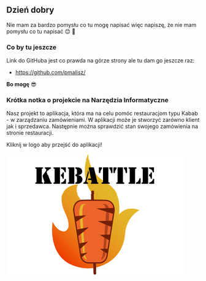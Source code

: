## Dzień dobry

Nie mam za bardzo pomysłu co tu mogę napisać więc napiszę, że nie mam pomysłu co tu napisać 😊 🧠

### Co by tu jeszcze

Link do GitHuba jest co prawda na górze strony ale tu dam go jeszcze raz:
- https://github.com/pmalisz/

**Bo mogę** 😎

### Krótka notka o projekcie na Narzędzia Informatyczne
Nasz projekt to aplikacja, która ma na celu pomóc restauracjom typu Kabab - w zarządzaniu zamówieniami. W aplikacji może je stworzyć zarówno klient jak i sprzedawca. Następnie można sprawdzić stan swojego zamówienia na stronie restauracji.

Kliknij w logo aby przejść do aplikacji!

[![kebattle](https://raw.githubusercontent.com/palkahubert/test/main/kebattle%20logo.png)](http://kebattle.azurewebsites.net/)
